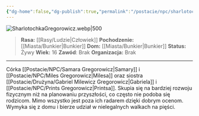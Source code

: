 ```yaml
---
{"dg-home":false,"dg-publish":true,"permalink":"/postacie/npc/sharlotochka-gregorowicz/","dgPassFrontmatter":true}
---
```


![SharlotochkaGregorowicz.webp|500](/img/user/Vault/Grafiki/NPC/SharlotochkaGregorowicz.webp)

> **Rasa:** [[Rasy/Ludzie\|Człowiek]]
> **Pochodzenie:** [[Miasta/Bunkier\|Bunkier]]
> **Dom:** [[Miasta/Bunkier\|Bunkier]]
> **Status:** Żywy
> **Wiek:** 16
> **Zawód**: Brak
> **Organizacja:** Brak

---

Córka [[Postacie/NPC/Samara Gregorowicz\|Samary]] i [[Postacie/NPC/Miles Gregorowicz\|Milesa]] oraz siostra [[Postacie/Drużyna/Gabriel Milewicz Gregorowicz\|Gabriela]] i [[Postacie/NPC/Prints Gregorowicz\|Printsa]]. Skupia się na bardziej rozwoju fizycznym niż na planowaniu przyszłości, co często nie podoba się rodzicom. Mimo wszystko jest poza ich radarem dzięki dobrym ocenom. Wymyka się z domu i bierze udział w nielegalnych walkach na pięści.